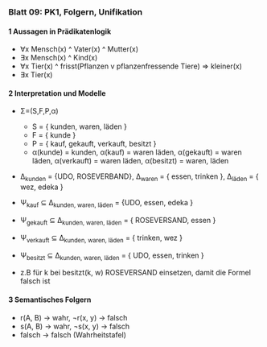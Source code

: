 ### Blatt 09: PK1, Folgern, Unifikation

#### 1 Aussagen in Prädikatenlogik

- ∀x Mensch(x) ^ Vater(x) ^ Mutter(x)
- ∃x Mensch(x) ^ Kind(x)
- ∀x Tier(x) ^ frisst(Pflanzen v pflanzenfressende Tiere) ⇒ kleiner(x)
- ∃x Tier(x) 



#### 2 Interpretation und Modelle

- Σ=(S,F,P,α)

  - S = { kunden, waren, läden }
  - F = { kunde }
  - P = { kauf, gekauft, verkauft, besitzt }
  - α(kunde) = kunden,  α(kauf) = waren läden, α(gekauft) = waren läden, α(verkauft) = waren läden, α(besitzt) = waren, läden

- Δ<sub>kunden</sub> = {UDO, ROSEVERBAND}, Δ<sub>waren</sub> = { essen, trinken }, Δ<sub>läden</sub> = { wez, edeka }

- Ψ<sub>kauf</sub> ⊆ Δ<sub>kunden, waren, läden</sub> = {UDO, essen, edeka }

- Ψ<sub>gekauft</sub> ⊆ Δ<sub>kunden, waren, läden</sub> = { ROSEVERSAND, essen }

- Ψ<sub>verkauft</sub> ⊆ Δ<sub>kunden, waren, läden</sub> = { trinken, wez }

- Ψ<sub>besitzt</sub> ⊆ Δ<sub>kunden, waren, läden</sub> = { UDO, essen, trinken }

- z.B für k bei besitzt(k, w) ROSEVERSAND einsetzen, damit die Formel falsch ist




#### 3 Semantisches Folgern

- r(A, B) -> wahr, ¬r(x, y) -> falsch
- s(A, B) -> wahr, ¬s(x, y) -> falsch
- falsch -> falsch (Wahrheitstafel)